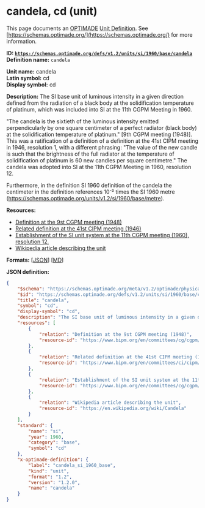 # candela, cd (unit)

This page documents an [OPTIMADE](https://www.optimade.org/) [Unit Definition](https://schemas.optimade.org/#definitions). See [https://schemas.optimade.org/](https://schemas.optimade.org/) for more information.

**ID: [`https://schemas.optimade.org/defs/v1.2/units/si/1960/base/candela`](https://schemas.optimade.org/defs/v1.2/units/si/1960/base/candela.md)**  
**Definition name:** `candela`

**Unit name:** candela  
**Latin symbol:** cd  
**Display symbol:** cd  
  
**Description:** The SI base unit of luminous intensity in a given direction defined from the radiation of a black body at the solidification temperature of platinum, which was included into SI at the 11th CGPM Meeting in 1960.

"The candela is the sixtieth of the luminous intensity emitted perpendicularly by one square centimeter of a perfect radiator (black body) at the solidification temperature of platinum." [9th CGPM meeting (1948)].
This was a ratification of a definition of a definition at the 41st CIPM meeting in 1946, resolution 1, with a different phrasing: "The value of the new candle is such that the brightness of the full radiator at the temperature of solidification of platinum is 60 new candles per square centimetre."
The candela was adopted into SI at the 11th CGPM Meeting in 1960, resolution 12.

Furthermore, in the definition SI 1960 definition of the candela the centimeter in the definition references 10⁻² times the SI 1960 metre (https://schemas.optimade.org/units/v1.2/si/1960/base/metre).

**Resources:**

- [Definition at the 9st CGPM meeting (1948)](https://www.bipm.org/en/committees/cg/cgpm/9-1948)
- [Related definition at the 41st CIPM meeting (1946)](https://www.bipm.org/en/committees/ci/cipm/41-1946/resolution-1)
- [Establishment of the SI unit system at the 11th CGPM meeting (1960), resolution 12.](https://www.bipm.org/en/committees/cg/cgpm/11-1960/resolution-12)
- [Wikipedia article describing the unit](https://en.wikipedia.org/wiki/Candela)


**Formats:** [[JSON](candela.json)] [[MD](candela.md)]

**JSON definition:**

``` json
{
    "$schema": "https://schemas.optimade.org/meta/v1.2/optimade/physical_unit_definition.md",
    "$id": "https://schemas.optimade.org/defs/v1.2/units/si/1960/base/candela",
    "title": "candela",
    "symbol": "cd",
    "display-symbol": "cd",
    "description": "The SI base unit of luminous intensity in a given direction defined from the radiation of a black body at the solidification temperature of platinum, which was included into SI at the 11th CGPM Meeting in 1960.\n\n\"The candela is the sixtieth of the luminous intensity emitted perpendicularly by one square centimeter of a perfect radiator (black body) at the solidification temperature of platinum.\" [9th CGPM meeting (1948)].\nThis was a ratification of a definition of a definition at the 41st CIPM meeting in 1946, resolution 1, with a different phrasing: \"The value of the new candle is such that the brightness of the full radiator at the temperature of solidification of platinum is 60 new candles per square centimetre.\"\nThe candela was adopted into SI at the 11th CGPM Meeting in 1960, resolution 12.\n\nFurthermore, in the definition SI 1960 definition of the candela the centimeter in the definition references 10\u207b\u00b2 times the SI 1960 metre (https://schemas.optimade.org/units/v1.2/si/1960/base/metre).",
    "resources": [
        {
            "relation": "Definition at the 9st CGPM meeting (1948)",
            "resource-id": "https://www.bipm.org/en/committees/cg/cgpm/9-1948"
        },
        {
            "relation": "Related definition at the 41st CIPM meeting (1946)",
            "resource-id": "https://www.bipm.org/en/committees/ci/cipm/41-1946/resolution-1"
        },
        {
            "relation": "Establishment of the SI unit system at the 11th CGPM meeting (1960), resolution 12.",
            "resource-id": "https://www.bipm.org/en/committees/cg/cgpm/11-1960/resolution-12"
        },
        {
            "relation": "Wikipedia article describing the unit",
            "resource-id": "https://en.wikipedia.org/wiki/Candela"
        }
    ],
    "standard": {
        "name": "si",
        "year": 1960,
        "category": "base",
        "symbol": "cd"
    },
    "x-optimade-definition": {
        "label": "candela_si_1960_base",
        "kind": "unit",
        "format": "1.2",
        "version": "1.2.0",
        "name": "candela"
    }
}
```